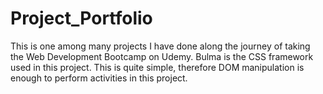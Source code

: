 # Project_Portfolio
This is one among many projects I have done along the journey of taking the Web Development Bootcamp on Udemy.
Bulma is the CSS framework used in this project.
This is quite simple, therefore DOM manipulation is enough to perform activities in this project.
